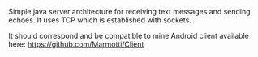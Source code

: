 Simple java server architecture for receiving text messages and sending echoes.
It uses TCP which is established with sockets.

It should correspond and be compatible to mine Android client available here:
https://github.com/Marmotti/Client
